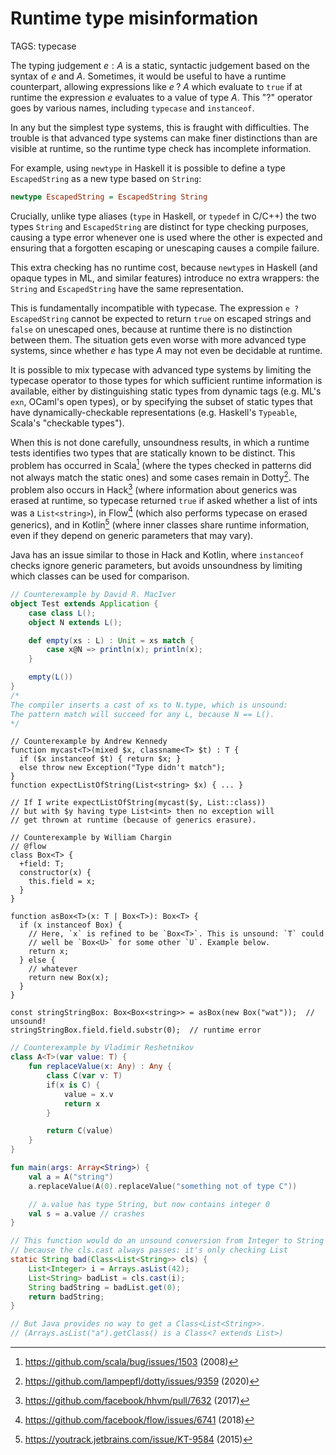 # Runtime type misinformation

TAGS: typecase

The typing judgement $e : A$ is a static, syntactic judgement based on
the syntax of $e$ and $A$. Sometimes, it would be useful to have a
runtime counterpart, allowing expressions like $e \;?\; A$ which
evaluate to `true` if at runtime the expression $e$ evaluates to a
value of type $A$. This "$?$" operator goes by various names, including
`typecase` and `instanceof`.

In any but the simplest type systems, this is fraught with
difficulties.  The trouble is that advanced type systems can make
finer distinctions than are visible at runtime, so the runtime type
check has incomplete information.

For example, using `newtype` in Haskell it is possible to define a
type `EscapedString` as a new type based on `String`:
```haskell
newtype EscapedString = EscapedString String
```

Crucially, unlike type aliases (`type` in Haskell, or `typedef` in
C/C++) the two types `String` and `EscapedString` are distinct for
type checking purposes, causing a type error whenever one is used
where the other is expected and ensuring that a forgotten escaping or
unescaping causes a compile failure.

This extra checking has no runtime cost, because `newtype`s in Haskell
(and opaque types in ML, and similar features) introduce no extra
wrappers: the `String` and `EscapedString` have the same
representation.

This is fundamentally incompatible with typecase. The expression `e ?
EscapedString` cannot be expected to return `true` on escaped strings
and `false` on unescaped ones, because at runtime there is no
distinction between them. The situation gets even worse with more
advanced type systems, since whether $e$ has type $A$ may not even be
decidable at runtime.

It is possible to mix typecase with advanced type systems by limiting
the typecase operator to those types for which sufficient runtime
information is available, either by distinguishing static types from
dynamic tags (e.g. ML's `exn`, OCaml's open types), or by specifying
the subset of static types that have dynamically-checkable
representations (e.g. Haskell's `Typeable`, Scala's "checkable types").

When this is not done carefully, unsoundness results, in which a
runtime tests identifies two types that are statically known to be
distinct. This problem has occurred in Scala[^scala] (where the types
checked in patterns did not always match the static ones) and some
cases remain in Dotty[^dotty]. The problem also occurs in Hack[^hhvm]
(where information about generics was erased at runtime, so typecase
returned `true` if asked whether a list of ints was a `List<string>`),
in Flow[^flow] (which also performs typecase on erased generics),
and in Kotlin[^kotlin] (where inner classes share runtime information,
even if they depend on generic parameters that may vary).

Java has an issue similar to those in Hack and Kotlin, where
`instanceof` checks ignore generic parameters, but avoids unsoundness
by limiting which classes can be used for comparison.

```scala
// Counterexample by David R. MacIver
object Test extends Application {
    case class L();
    object N extends L();

    def empty(xs : L) : Unit = xs match {
        case x@N => println(x); println(x);
    }

    empty(L())
}
/*
The compiler inserts a cast of xs to N.type, which is unsound:
The pattern match will succeed for any L, because N == L().
*/
```
```hack
// Counterexample by Andrew Kennedy
function mycast<T>(mixed $x, classname<T> $t) : T {
  if ($x instanceof $t) { return $x; }
  else throw new Exception("Type didn't match");
}
function expectListOfString(List<string> $x) { ... }

// If I write expectListOfString(mycast($y, List::class))
// but with $y having type List<int> then no exception will
// get thrown at runtime (because of generics erasure).
```
```flow
// Counterexample by William Chargin
// @flow
class Box<T> {
  +field: T;
  constructor(x) {
    this.field = x;
  }
}

function asBox<T>(x: T | Box<T>): Box<T> {
  if (x instanceof Box) {
    // Here, `x` is refined to be `Box<T>`. This is unsound: `T` could
    // well be `Box<U>` for some other `U`. Example below.
    return x;
  } else {
    // whatever
    return new Box(x);
  }
}

const stringStringBox: Box<Box<string>> = asBox(new Box("wat"));  // unsound!
stringStringBox.field.field.substr(0);  // runtime error
```
```kotlin
// Counterexample by Vladimir Reshetnikov
class A<T>(var value: T) {
    fun replaceValue(x: Any) : Any {
        class C(var v: T)
        if(x is C) {
            value = x.v
            return x
        }

        return C(value)
    }
}

fun main(args: Array<String>) {
    val a = A("string")
    a.replaceValue(A(0).replaceValue("something not of type C"))

    // a.value has type String, but now contains integer 0
    val s = a.value // crashes
}
```
```java
// This function would do an unsound conversion from Integer to String
// because the cls.cast always passes: it's only checking List
static String bad(Class<List<String>> cls) {
    List<Integer> i = Arrays.asList(42);
    List<String> badList = cls.cast(i);
    String badString = badList.get(0);
    return badString;
}

// But Java provides no way to get a Class<List<String>>.
// (Arrays.asList("a").getClass() is a Class<? extends List>)
```

[^scala]: <https://github.com/scala/bug/issues/1503> (2008)

[^dotty]: <https://github.com/lampepfl/dotty/issues/9359> (2020)

[^hhvm]: <https://github.com/facebook/hhvm/pull/7632> (2017)

[^flow]: <https://github.com/facebook/flow/issues/6741> (2018)

[^kotlin]: <https://youtrack.jetbrains.com/issue/KT-9584> (2015)
